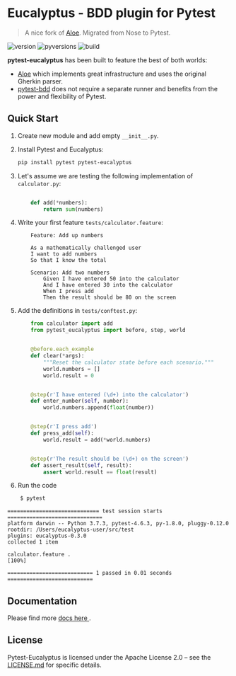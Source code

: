 # Eucalyptus - BDD plugin for Pytest
> A nice fork of [Aloe](https://github.com/aloetesting/aloe). 
Migrated from Nose to Pytest.

![version](https://img.shields.io/pypi/v/pytest-eucalyptus.svg)
![pyversions](https://img.shields.io/pypi/pyversions/pytest-eucalyptus.svg)
![build](https://travis-ci.org/wayfair/pytest-eucalyptus.svg?branch=master)

**pytest-eucalyptus** has been built to feature the best of both worlds: 
- [Aloe](https://github.com/aloetesting/aloe) which implements great infrastructure and uses the original Gherkin parser.
- [pytest-bdd](https://github.com/pytest-dev/pytest-bdd) does not require a separate runner and benefits from the power and flexibility of Pytest.

## Quick Start

1. Create new module and add empty `__init__.py`.

2. Install Pytest and Eucalyptus:

    ```sh
    pip install pytest pytest-eucalyptus
    ```

3. Let's assume we are testing the following implementation of `calculator.py`:

    ```py

        def add(*numbers):
            return sum(numbers)
    ```

4. Write your first feature ``tests/calculator.feature``:

    ```feature
        Feature: Add up numbers

        As a mathematically challenged user
        I want to add numbers
        So that I know the total

        Scenario: Add two numbers
            Given I have entered 50 into the calculator
            And I have entered 30 into the calculator
            When I press add
            Then the result should be 80 on the screen
    ```

5. Add the definitions in ``tests/conftest.py``:

    ```py
        from calculator import add
        from pytest_eucalyptus import before, step, world


        @before.each_example
        def clear(*args):
            """Reset the calculator state before each scenario."""
            world.numbers = []
            world.result = 0


        @step(r'I have entered (\d+) into the calculator')
        def enter_number(self, number):
            world.numbers.append(float(number))


        @step(r'I press add')
        def press_add(self):
            world.result = add(*world.numbers)


        @step(r'The result should be (\d+) on the screen')
        def assert_result(self, result):
            assert world.result == float(result)
    ```

6. Run the code

```sh
    $ pytest
```

```
============================= test session starts ==============================
platform darwin -- Python 3.7.3, pytest-4.6.3, py-1.8.0, pluggy-0.12.0
rootdir: /Users/eucalyptus-user/src/test
plugins: eucalyptus-0.3.0
collected 1 item                                                               

calculator.feature .                                                     [100%]

=========================== 1 passed in 0.01 seconds ===========================

```

## Documentation

Please find more [docs here ](https://eucalyptus.readthedocs.io/).

## License

Pytest-Eucalyptus is licensed under the Apache License 2.0 – see the [LICENSE.md](https://github.com/wayfair/pytest-eucalyptus/blob/master/LICENSE) for specific details.
